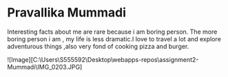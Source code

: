 # Pravallika Mummadi

Interesting facts about me are rare because i am boring person. The more boring person i am , my life is less dramatic.I love to travel a lot and explore adventurous things ,also very fond of cooking pizza and burger.

![Image][C:\Users\S555592\Desktop\webapps-repos\assignment2-Mummadi\IMG_0203.JPG]